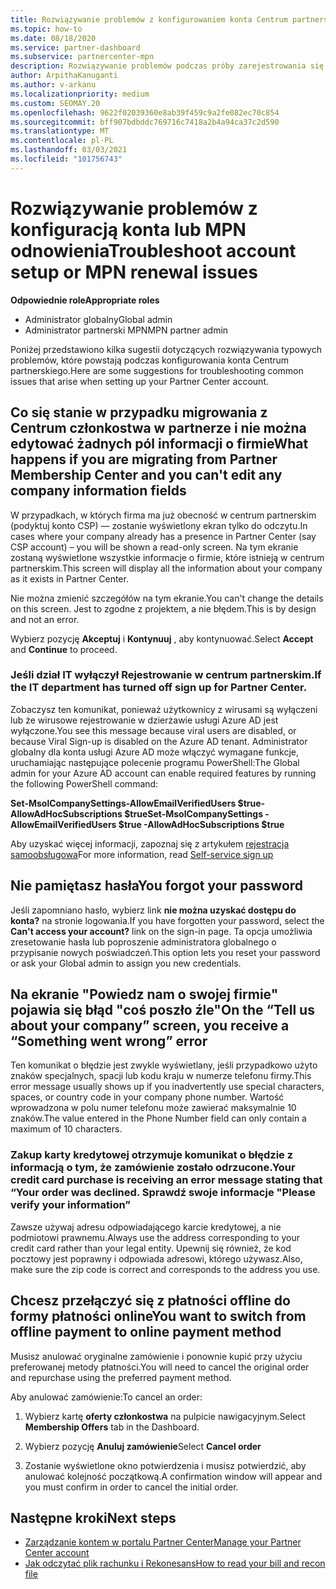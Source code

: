 ```yaml
---
title: Rozwiązywanie problemów z konfigurowaniem konta Centrum partnerskiego lub Rozwiązywanie problemów z odnowieniem MPN
ms.topic: how-to
ms.date: 08/18/2020
ms.service: partner-dashboard
ms.subservice: partnercenter-mpn
description: Rozwiązywanie problemów podczas próby zarejestrowania się w centrum partnerskim. Odpowiedzi na wyzwania związane z metodami płatności, zapomnieniu haseł i nie tylko.
author: ArpithaKanuganti
ms.author: v-arkanu
ms.localizationpriority: medium
ms.custom: SEOMAY.20
ms.openlocfilehash: 9622f02039360e8ab39f459c9a2fe082ec70c854
ms.sourcegitcommit: bff907bdbddc769716c7418a2b4a94ca37c2d590
ms.translationtype: MT
ms.contentlocale: pl-PL
ms.lasthandoff: 03/03/2021
ms.locfileid: "101756743"
---
```

# <a name="troubleshoot-account-setup-or-mpn-renewal-issues"></a><span data-ttu-id="56ec9-104">Rozwiązywanie problemów z konfiguracją konta lub MPN odnowienia</span><span class="sxs-lookup"><span data-stu-id="56ec9-104">Troubleshoot account setup or MPN renewal issues</span></span>


<span data-ttu-id="56ec9-105">**Odpowiednie role**</span><span class="sxs-lookup"><span data-stu-id="56ec9-105">**Appropriate roles**</span></span>

- <span data-ttu-id="56ec9-106">Administrator globalny</span><span class="sxs-lookup"><span data-stu-id="56ec9-106">Global admin</span></span>
- <span data-ttu-id="56ec9-107">Administrator partnerski MPN</span><span class="sxs-lookup"><span data-stu-id="56ec9-107">MPN partner admin</span></span> 
 
<span data-ttu-id="56ec9-108">Poniżej przedstawiono kilka sugestii dotyczących rozwiązywania typowych problemów, które powstają podczas konfigurowania konta Centrum partnerskiego.</span><span class="sxs-lookup"><span data-stu-id="56ec9-108">Here are some suggestions for troubleshooting common issues that arise when setting up your Partner Center account.</span></span>

## <a name="what-happens-if-you-are-migrating-from-partner-membership-center-and-you-cant-edit-any-company-information-fields"></a><span data-ttu-id="56ec9-109">Co się stanie w przypadku migrowania z Centrum członkostwa w partnerze i nie można edytować żadnych pól informacji o firmie</span><span class="sxs-lookup"><span data-stu-id="56ec9-109">What happens if you are migrating from Partner Membership Center and you can't edit any company information fields</span></span>

<span data-ttu-id="56ec9-110">W przypadkach, w których firma ma już obecność w centrum partnerskim (podyktuj konto CSP) — zostanie wyświetlony ekran tylko do odczytu.</span><span class="sxs-lookup"><span data-stu-id="56ec9-110">In cases where your company already has a presence in Partner Center (say CSP account) – you will be shown a read-only screen.</span></span> <span data-ttu-id="56ec9-111">Na tym ekranie zostaną wyświetlone wszystkie informacje o firmie, które istnieją w centrum partnerskim.</span><span class="sxs-lookup"><span data-stu-id="56ec9-111">This screen will display all the information about your company as it exists in Partner Center.</span></span>

<span data-ttu-id="56ec9-112">Nie można zmienić szczegółów na tym ekranie.</span><span class="sxs-lookup"><span data-stu-id="56ec9-112">You can't change the details on this screen.</span></span> <span data-ttu-id="56ec9-113">Jest to zgodne z projektem, a nie błędem.</span><span class="sxs-lookup"><span data-stu-id="56ec9-113">This is by design and not an error.</span></span>

<span data-ttu-id="56ec9-114">Wybierz pozycję **Akceptuj** i **Kontynuuj** , aby kontynuować.</span><span class="sxs-lookup"><span data-stu-id="56ec9-114">Select **Accept** and **Continue** to proceed.</span></span>


### <a name="if-the-it-department-has-turned-off-sign-up-for-partner-center"></a><span data-ttu-id="56ec9-115">Jeśli dział IT wyłączył **Rejestrowanie w centrum partnerskim**.</span><span class="sxs-lookup"><span data-stu-id="56ec9-115">If the IT department has turned off **sign up for Partner Center**.</span></span>

<span data-ttu-id="56ec9-116">Zobaczysz ten komunikat, ponieważ użytkownicy z wirusami są wyłączeni lub że wirusowe rejestrowanie w dzierżawie usługi Azure AD jest wyłączone.</span><span class="sxs-lookup"><span data-stu-id="56ec9-116">You see this message because viral users are disabled, or because Viral Sign-up is disabled on the Azure AD tenant.</span></span> <span data-ttu-id="56ec9-117">Administrator globalny dla konta usługi Azure AD może włączyć wymagane funkcje, uruchamiając następujące polecenie programu PowerShell:</span><span class="sxs-lookup"><span data-stu-id="56ec9-117">The Global admin for your Azure AD account can enable required features by running the following PowerShell command:</span></span>

<span data-ttu-id="56ec9-118">**Set-MsolCompanySettings-AllowEmailVerifiedUsers $true-AllowAdHocSubscriptions $true**</span><span class="sxs-lookup"><span data-stu-id="56ec9-118">**Set-MsolCompanySettings -AllowEmailVerifiedUsers $true -AllowAdHocSubscriptions $true**</span></span>

<span data-ttu-id="56ec9-119">Aby uzyskać więcej informacji, zapoznaj się z artykułem [rejestracja samoobsługowa](/azure/active-directory/users-groups-roles/directory-self-service-signup)</span><span class="sxs-lookup"><span data-stu-id="56ec9-119">For more information, read [Self-service sign up](/azure/active-directory/users-groups-roles/directory-self-service-signup)</span></span>

## <a name="you-forgot-your-password"></a><span data-ttu-id="56ec9-120">Nie pamiętasz hasła</span><span class="sxs-lookup"><span data-stu-id="56ec9-120">You forgot your password</span></span>

<span data-ttu-id="56ec9-121">Jeśli zapomniano hasło, wybierz link **nie można uzyskać dostępu do konta?** na stronie logowania.</span><span class="sxs-lookup"><span data-stu-id="56ec9-121">If you have forgotten your password, select the **Can't access your account?** link on the sign-in page.</span></span> <span data-ttu-id="56ec9-122">Ta opcja umożliwia zresetowanie hasła lub poproszenie administratora globalnego o przypisanie nowych poświadczeń.</span><span class="sxs-lookup"><span data-stu-id="56ec9-122">This option lets you reset your password or ask your Global admin to assign you new credentials.</span></span>

## <a name="on-the-tell-us-about-your-company-screen-you-receive-a-something-went-wrong-error"></a><span data-ttu-id="56ec9-123">Na ekranie "Powiedz nam o swojej firmie" pojawia się błąd "coś poszło źle"</span><span class="sxs-lookup"><span data-stu-id="56ec9-123">On the “Tell us about your company” screen, you receive a “Something went wrong” error</span></span>

<span data-ttu-id="56ec9-124">Ten komunikat o błędzie jest zwykle wyświetlany, jeśli przypadkowo użyto znaków specjalnych, spacji lub kodu kraju w numerze telefonu firmy.</span><span class="sxs-lookup"><span data-stu-id="56ec9-124">This error message usually shows up if you inadvertently use special characters, spaces, or country code in your company phone number.</span></span> <span data-ttu-id="56ec9-125">Wartość wprowadzona w polu numer telefonu może zawierać maksymalnie 10 znaków.</span><span class="sxs-lookup"><span data-stu-id="56ec9-125">The value entered in the Phone Number field can only contain a maximum of 10 characters.</span></span>


### <a name="your-credit-card-purchase-is-receiving-an-error-message-stating-that-your-order-was-declined-please-verify-your-information"></a><span data-ttu-id="56ec9-126">Zakup karty kredytowej otrzymuje komunikat o błędzie z informacją o tym, że zamówienie zostało odrzucone.</span><span class="sxs-lookup"><span data-stu-id="56ec9-126">Your credit card purchase is receiving an error message stating that “Your order was declined.</span></span> <span data-ttu-id="56ec9-127">Sprawdź swoje informacje "</span><span class="sxs-lookup"><span data-stu-id="56ec9-127">Please verify your information”</span></span>


<span data-ttu-id="56ec9-128">Zawsze używaj adresu odpowiadającego karcie kredytowej, a nie podmiotowi prawnemu.</span><span class="sxs-lookup"><span data-stu-id="56ec9-128">Always use the address corresponding to your credit card rather than your legal entity.</span></span> <span data-ttu-id="56ec9-129">Upewnij się również, że kod pocztowy jest poprawny i odpowiada adresowi, którego używasz.</span><span class="sxs-lookup"><span data-stu-id="56ec9-129">Also, make sure the zip code is correct and corresponds to the address you use.</span></span>

## <a name="you-want-to-switch-from-offline-payment-to-online-payment-method"></a><span data-ttu-id="56ec9-130">Chcesz przełączyć się z płatności offline do formy płatności online</span><span class="sxs-lookup"><span data-stu-id="56ec9-130">You want to switch from offline payment to online payment method</span></span> 

<span data-ttu-id="56ec9-131">Musisz anulować oryginalne zamówienie i ponownie kupić przy użyciu preferowanej metody płatności.</span><span class="sxs-lookup"><span data-stu-id="56ec9-131">You will need to cancel the original order and repurchase using the preferred payment method.</span></span>

<span data-ttu-id="56ec9-132">Aby anulować zamówienie:</span><span class="sxs-lookup"><span data-stu-id="56ec9-132">To cancel an order:</span></span>

1. <span data-ttu-id="56ec9-133">Wybierz kartę **oferty członkostwa** na pulpicie nawigacyjnym.</span><span class="sxs-lookup"><span data-stu-id="56ec9-133">Select **Membership Offers** tab in the Dashboard.</span></span>

2. <span data-ttu-id="56ec9-134">Wybierz pozycję **Anuluj zamówienie**</span><span class="sxs-lookup"><span data-stu-id="56ec9-134">Select **Cancel order**</span></span>

3. <span data-ttu-id="56ec9-135">Zostanie wyświetlone okno potwierdzenia i musisz potwierdzić, aby anulować kolejność początkową.</span><span class="sxs-lookup"><span data-stu-id="56ec9-135">A confirmation window will appear and you must confirm in order to cancel the initial order.</span></span>

## <a name="next-steps"></a><span data-ttu-id="56ec9-136">Następne kroki</span><span class="sxs-lookup"><span data-stu-id="56ec9-136">Next steps</span></span>

- [<span data-ttu-id="56ec9-137">Zarządzanie kontem w portalu Partner Center</span><span class="sxs-lookup"><span data-stu-id="56ec9-137">Manage your Partner Center account</span></span>](partner-center-account-setup.md)
- [<span data-ttu-id="56ec9-138">Jak odczytać plik rachunku i Rekonesans</span><span class="sxs-lookup"><span data-stu-id="56ec9-138">How to read your bill and recon file</span></span>](read-your-bill.md)
